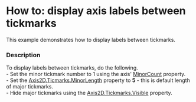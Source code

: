 # How to: display axis labels between tickmarks


This example demonstrates how to display labels between tickmarks.


<h3>Description</h3>

To display labels between tickmarks, do the following.<br>- Set the minor tickmark number to 1 using the axis' <a href="https://documentation.devexpress.com/#CoreLibraries/DevExpressXtraChartsAxisBase_MinorCounttopic">MinorCount</a> property.<br>- Set the <a href="https://documentation.devexpress.com/#CoreLibraries/DevExpressXtraChartsTickmarksBase_MinorLengthtopic">Axis2D.Ticmarks.MinorLength</a> property to <strong>5</strong> - this is default length of major tickmarks.<br>- Hide major tickmarks using the <a href="https://documentation.devexpress.com/#CoreLibraries/DevExpressXtraChartsTickmarksBase_Visibletopic">Axis2D.Tickmarks.Visible</a> property.

<br/>


